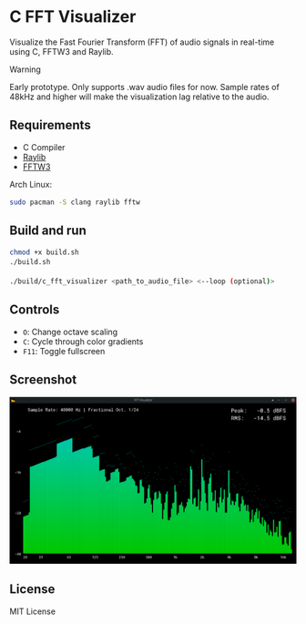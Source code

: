 # C FFT Visualizer

Visualize the Fast Fourier Transform (FFT) of audio signals in real-time using C, FFTW3 and Raylib.

> [!WARNING]
> Early prototype.
> Only supports .wav audio files for now.
> Sample rates of 48kHz and higher will make the visualization lag relative to the audio.


## Requirements
- C Compiler
- [Raylib](https://www.raylib.com/)
- [FFTW3](http://www.fftw.org/)

Arch Linux:
```bash
sudo pacman -S clang raylib fftw
```


## Build and run
```bash
chmod +x build.sh
./build.sh

./build/c_fft_visualizer <path_to_audio_file> <--loop (optional)>
```

## Controls
- `O`: Change octave scaling
- `C`: Cycle through color gradients
- `F11`: Toggle fullscreen


## Screenshot
![screenshot](assets/screenshot.png)

## License
MIT License